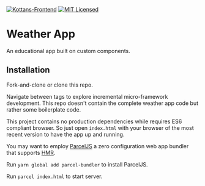 [![Kottans-Frontend][icon-kottans]][kottans-frontend]
[![MIT Licensed][icon-mit]][license]

# Weather App

An educational app built on custom components.

## Installation

Fork-and-clone or clone this repo.

Navigate between tags to explore incremental
micro-framework development. This repo doesn't
contain the complete weather app code but rather
some boilerplate code.

This project contains no production dependencies
while requires ES6 compliant browser.
So just open `index.html` with your browser
of the most recent version to have the app up and running.

You may want to employ [ParcelJS](https://parceljs.org/)
a zero configuration web app bundler that supports
[HMR](https://parceljs.org/hmr.html).

Run `yarn global add parcel-bundler` to install ParcelJS.

Run `parcel index.html` to start server.


[icon-kottans]: https://img.shields.io/badge/%3D(%5E.%5E)%3D-frontend-yellow.svg
[kottans-frontend]: https://github.com/kottans/frontend
[icon-mit]: https://img.shields.io/badge/license-MIT-blue.svg
[license]: https://github.com/Kottans/web/blob/master/LICENSE.md
